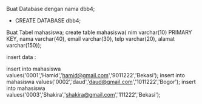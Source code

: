 Buat Database dengan nama dbb4;
- CREATE DATABASE dbb4;

Buat Tabel mahasiswa;
create table mahasiswa(
nim varchar(10) PRIMARY KEY,
nama varchar(40),
email varchar(30),
telp varchar(20),
alamat varchar(150));

insert data :

insert into mahasiswa values('0001','Hamid','hamid@gmail.com','9011222','Bekasi');
insert into mahasiswa values('0002','daud','daud@gmail.com','1011222','Bogor');
insert into mahasiswa values('0003','Shakira','shakira@gmail.com','111222','Bekasi');
